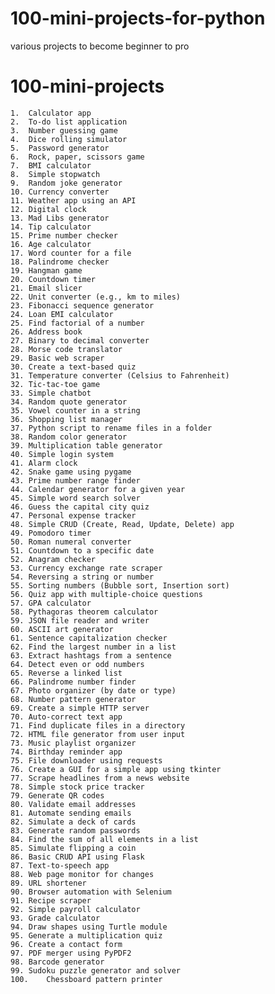 # 100-mini-projects-for-python
various projects to become beginner to pro
# 100-mini-projects


	1.	Calculator app
	2.	To-do list application
	3.	Number guessing game
	4.	Dice rolling simulator
	5.	Password generator
	6.	Rock, paper, scissors game
	7.	BMI calculator
	8.	Simple stopwatch
	9.	Random joke generator
	10.	Currency converter
	11.	Weather app using an API
	12.	Digital clock
	13.	Mad Libs generator
	14.	Tip calculator
	15.	Prime number checker
	16.	Age calculator
	17.	Word counter for a file
	18.	Palindrome checker
	19.	Hangman game
	20.	Countdown timer
	21.	Email slicer
	22.	Unit converter (e.g., km to miles)
	23.	Fibonacci sequence generator
	24.	Loan EMI calculator
	25.	Find factorial of a number
	26.	Address book
	27.	Binary to decimal converter
	28.	Morse code translator
	29.	Basic web scraper
	30.	Create a text-based quiz
	31.	Temperature converter (Celsius to Fahrenheit)
	32.	Tic-tac-toe game
	33.	Simple chatbot
	34.	Random quote generator
	35.	Vowel counter in a string
	36.	Shopping list manager
	37.	Python script to rename files in a folder
	38.	Random color generator
	39.	Multiplication table generator
	40.	Simple login system
	41.	Alarm clock
	42.	Snake game using pygame
	43.	Prime number range finder
	44.	Calendar generator for a given year
	45.	Simple word search solver
	46.	Guess the capital city quiz
	47.	Personal expense tracker
	48.	Simple CRUD (Create, Read, Update, Delete) app
	49.	Pomodoro timer
	50.	Roman numeral converter
	51.	Countdown to a specific date
	52.	Anagram checker
	53.	Currency exchange rate scraper
	54.	Reversing a string or number
	55.	Sorting numbers (Bubble sort, Insertion sort)
	56.	Quiz app with multiple-choice questions
	57.	GPA calculator
	58.	Pythagoras theorem calculator
	59.	JSON file reader and writer
	60.	ASCII art generator
	61.	Sentence capitalization checker
	62.	Find the largest number in a list
	63.	Extract hashtags from a sentence
	64.	Detect even or odd numbers
	65.	Reverse a linked list
	66.	Palindrome number finder
	67.	Photo organizer (by date or type)
	68.	Number pattern generator
	69.	Create a simple HTTP server
	70.	Auto-correct text app
	71.	Find duplicate files in a directory
	72.	HTML file generator from user input
	73.	Music playlist organizer
	74.	Birthday reminder app
	75.	File downloader using requests
	76.	Create a GUI for a simple app using tkinter
	77.	Scrape headlines from a news website
	78.	Simple stock price tracker
	79.	Generate QR codes
	80.	Validate email addresses
	81.	Automate sending emails
	82.	Simulate a deck of cards
	83.	Generate random passwords
	84.	Find the sum of all elements in a list
	85.	Simulate flipping a coin
	86.	Basic CRUD API using Flask
	87.	Text-to-speech app
	88.	Web page monitor for changes
	89.	URL shortener
	90.	Browser automation with Selenium
	91.	Recipe scraper
	92.	Simple payroll calculator
	93.	Grade calculator
	94.	Draw shapes using Turtle module
	95.	Generate a multiplication quiz
	96.	Create a contact form
	97.	PDF merger using PyPDF2
	98.	Barcode generator
	99.	Sudoku puzzle generator and solver
	100.	Chessboard pattern printer
